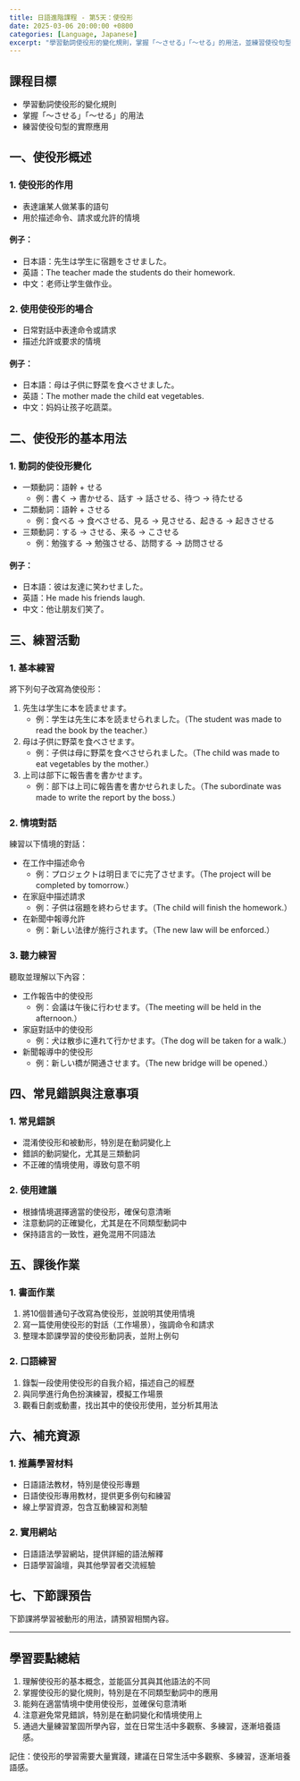 ```yaml
---
title: 日語進階課程 - 第5天：使役形
date: 2025-03-06 20:00:00 +0800
categories: [Language, Japanese]
excerpt: "學習動詞使役形的變化規則，掌握「～させる」「～せる」的用法，並練習使役句型的實際應用。"
---
```


## 課程目標
- 學習動詞使役形的變化規則
- 掌握「～させる」「～せる」的用法
- 練習使役句型的實際應用

## 一、使役形概述

### 1. 使役形的作用
- 表達讓某人做某事的語句
- 用於描述命令、請求或允許的情境

#### 例子：
- 日本語：先生は学生に宿題をさせました。
- 英語：The teacher made the students do their homework.
- 中文：老师让学生做作业。

### 2. 使用使役形的場合
- 日常對話中表達命令或請求
- 描述允許或要求的情境

#### 例子：
- 日本語：母は子供に野菜を食べさせました。
- 英語：The mother made the child eat vegetables.
- 中文：妈妈让孩子吃蔬菜。

## 二、使役形的基本用法

### 1. 動詞的使役形變化
- 一類動詞：語幹 + せる
  - 例：書く → 書かせる、話す → 話させる、待つ → 待たせる
- 二類動詞：語幹 + させる
  - 例：食べる → 食べさせる、見る → 見させる、起きる → 起きさせる
- 三類動詞：する → させる、来る → こさせる
  - 例：勉強する → 勉強させる、訪問する → 訪問させる

#### 例子：
- 日本語：彼は友達に笑わせました。
- 英語：He made his friends laugh.
- 中文：他让朋友们笑了。

## 三、練習活動

### 1. 基本練習
將下列句子改寫為使役形：
1. 先生は学生に本を読ませます。
   - 例：学生は先生に本を読ませられました。（The student was made to read the book by the teacher.）
2. 母は子供に野菜を食べさせます。
   - 例：子供は母に野菜を食べさせられました。（The child was made to eat vegetables by the mother.）
3. 上司は部下に報告書を書かせます。
   - 例：部下は上司に報告書を書かせられました。（The subordinate was made to write the report by the boss.）

### 2. 情境對話
練習以下情境的對話：
- 在工作中描述命令
  - 例：プロジェクトは明日までに完了させます。（The project will be completed by tomorrow.）
- 在家庭中描述請求
  - 例：子供は宿題を終わらせます。（The child will finish the homework.）
- 在新聞中報導允許
  - 例：新しい法律が施行されます。（The new law will be enforced.）

### 3. 聽力練習
聽取並理解以下內容：
- 工作報告中的使役形
  - 例：会議は午後に行わせます。（The meeting will be held in the afternoon.）
- 家庭對話中的使役形
  - 例：犬は散歩に連れて行かせます。（The dog will be taken for a walk.）
- 新聞報導中的使役形
  - 例：新しい橋が開通させます。（The new bridge will be opened.）

## 四、常見錯誤與注意事項

### 1. 常見錯誤
- 混淆使役形和被動形，特別是在動詞變化上
- 錯誤的動詞變化，尤其是三類動詞
- 不正確的情境使用，導致句意不明

### 2. 使用建議
- 根據情境選擇適當的使役形，確保句意清晰
- 注意動詞的正確變化，尤其是在不同類型動詞中
- 保持語言的一致性，避免混用不同語法

## 五、課後作業

### 1. 書面作業
1. 將10個普通句子改寫為使役形，並說明其使用情境
2. 寫一篇使用使役形的對話（工作場景），強調命令和請求
3. 整理本節課學習的使役形動詞表，並附上例句

### 2. 口語練習
1. 錄製一段使用使役形的自我介紹，描述自己的經歷
2. 與同學進行角色扮演練習，模擬工作場景
3. 觀看日劇或動畫，找出其中的使役形使用，並分析其用法

## 六、補充資源

### 1. 推薦學習材料
- 日語語法教材，特別是使役形專題
- 日語使役形專用教材，提供更多例句和練習
- 線上學習資源，包含互動練習和測驗

### 2. 實用網站
- 日語語法學習網站，提供詳細的語法解釋
- 日語學習論壇，與其他學習者交流經驗

## 七、下節課預告
下節課將學習被動形的用法，請預習相關內容。

---

## 學習要點總結
1. 理解使役形的基本概念，並能區分其與其他語法的不同
2. 掌握使役形的變化規則，特別是在不同類型動詞中的應用
3. 能夠在適當情境中使用使役形，並確保句意清晰
4. 注意避免常見錯誤，特別是在動詞變化和情境使用上
5. 通過大量練習鞏固所學內容，並在日常生活中多觀察、多練習，逐漸培養語感。

記住：使役形的學習需要大量實踐，建議在日常生活中多觀察、多練習，逐漸培養語感。 
